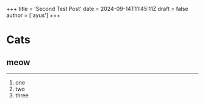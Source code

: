 +++
title = 'Second Test Post'
date = 2024-09-14T11:45:11Z
draft = false
author = ['ayus']
+++

# Cats
## meow
---
1. one
2. two
3. three
